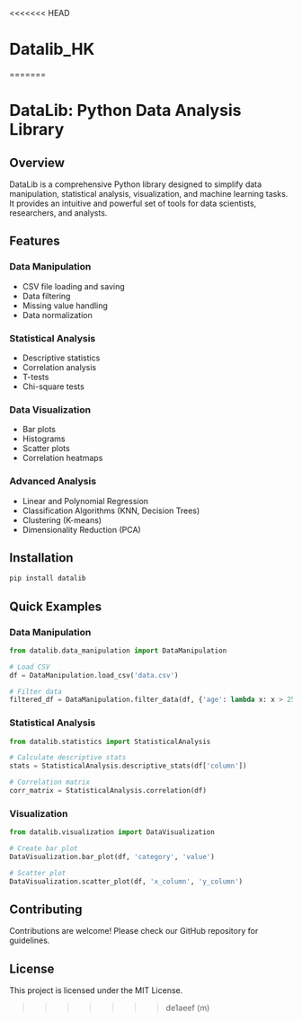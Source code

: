 <<<<<<< HEAD
# Datalib_HK
=======
# DataLib: Python Data Analysis Library

## Overview

DataLib is a comprehensive Python library designed to simplify data manipulation, statistical analysis, visualization, and machine learning tasks. It provides an intuitive and powerful set of tools for data scientists, researchers, and analysts.

## Features

### Data Manipulation
- CSV file loading and saving
- Data filtering
- Missing value handling
- Data normalization

### Statistical Analysis
- Descriptive statistics
- Correlation analysis
- T-tests
- Chi-square tests

### Data Visualization
- Bar plots
- Histograms
- Scatter plots
- Correlation heatmaps

### Advanced Analysis
- Linear and Polynomial Regression
- Classification Algorithms (KNN, Decision Trees)
- Clustering (K-means)
- Dimensionality Reduction (PCA)

## Installation

```bash
pip install datalib
```

## Quick Examples

### Data Manipulation
```python
from datalib.data_manipulation import DataManipulation

# Load CSV
df = DataManipulation.load_csv('data.csv')

# Filter data
filtered_df = DataManipulation.filter_data(df, {'age': lambda x: x > 25})
```

### Statistical Analysis
```python
from datalib.statistics import StatisticalAnalysis

# Calculate descriptive stats
stats = StatisticalAnalysis.descriptive_stats(df['column'])

# Correlation matrix
corr_matrix = StatisticalAnalysis.correlation(df)
```

### Visualization
```python
from datalib.visualization import DataVisualization

# Create bar plot
DataVisualization.bar_plot(df, 'category', 'value')

# Scatter plot
DataVisualization.scatter_plot(df, 'x_column', 'y_column')
```

## Contributing

Contributions are welcome! Please check our GitHub repository for guidelines.

## License

This project is licensed under the MIT License.
>>>>>>> de1aeef (m)
